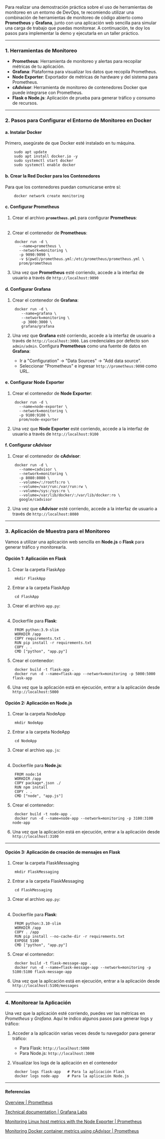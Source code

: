 Para realizar una demostración práctica sobre el uso de herramientas de monitoreo en un entorno de DevOps, te recomiendo utilizar una combinación de herramientas de monitoreo de código abierto como **Prometheus** y **Grafana**, junto con una aplicación web sencilla para simular una carga de trabajo que puedas monitorear. A continuación, te doy los pasos para implementar la demo y ejecutarla en un taller práctico.

---
### 1. Herramientas de Monitoreo

- **Prometheus**: Herramienta de monitoreo y alertas para recopilar métricas de tu aplicación.
- **Grafana**: Plataforma para visualizar los datos que recopila Prometheus.
- **Node Exporter**: Exportador de métricas de hardware y del sistema para Prometheus.
- **cAdvisor**: Herramienta de monitoreo de contenedores Docker que puede integrarse con Prometheus.
- **Flask o Node.js**: Aplicación de prueba para generar tráfico y consumo de recursos.
---
### 2. Pasos para Configurar el Entorno de Monitoreo en Docker

#### a. Instalar Docker

Primero, asegúrate de que Docker esté instalado en tu máquina.

		sudo apt update
		sudo apt install docker.io -y
		sudo systemctl start docker
		sudo systemctl enable docker


#### b. Crear la Red Docker para los Contenedores

Para que los contenedores puedan comunicarse entre sí:


		docker network create monitoring

#### c. Configurar Prometheus

1. Crear el archivo **`prometheus.yml`** para configurar **Prometheus**:
######
2. Crear el contenedor de **Prometheus**:

		docker run -d \
		  --name=prometheus \
		  --network=monitoring \
		  -p 9090:9090 \
		  -v $(pwd)/prometheus.yml:/etc/prometheus/prometheus.yml \
		  prom/prometheus

3. Una vez que **Prometheus** esté corriendo, accede a la interfaz de usuario a través de `http://localhost:9090`

#### d. Configurar Grafana

1. Crear el contenedor de **Grafana**:
   
		docker run -d \
		   --name=grafana \
		   --network=monitoring \
		   -p 3000:3000 \
		   grafana/grafana
   
2. Una vez que **Grafana** esté corriendo, accede a la interfaz de usuario a través de `http://localhost:3000`. Las credenciales por defecto son `admin/admin`. Configura **Prometheus** como una fuente de datos en **Grafana**:
   
	- Ir a "Configuration" → "Data Sources" → "Add data source".
	- Seleccionar "Prometheus" e ingresar `http://prometheus:9090` como URL.

#### e. Configurar Node Exporter

1. Crear el contenedor de **Node Exporter**:

		docker run -d \
		  --name=node-exporter \
		  --network=monitoring \
		  -p 9100:9100 \
		  prom/node-exporter
2. Una vez que **Node Exporter** esté corriendo, accede a la interfaz de usuario a través de `http://localhost:9100`

#### f. Configurar cAdvisor

1. Crear el contenedor de **cAdvisor**:

		docker run -d \
		  --name=cadvisor \
		  --network=monitoring \
		  -p 8080:8080 \
		  --volume=/:/rootfs:ro \
		  --volume=/var/run:/var/run:rw \
		  --volume=/sys:/sys:ro \
		  --volume=/var/lib/docker/:/var/lib/docker:ro \
		  google/cadvisor

2. Una vez que **cAdvisor** esté corriendo, accede a la interfaz de usuario a través de `http://localhost:8080`

---
### 3. Aplicación de Muestra para el Monitoreo


Vamos a utilizar una aplicación web sencilla en **Node.js** o **Flask** para generar tráfico y monitorearla.

#### Opción 1: Aplicación en **Flask**

1. Crear la carpeta FlaskApp

		mkdir FlaskApp

2. Entrar a la carpeta FlaskApp

		cd FlaskApp

3. Crear el archivo `app.py`:
######
4. Dockerfile para **Flask**:

		FROM python:3.9-slim
		WORKDIR /app
		COPY requirements.txt .
		RUN pip install -r requirements.txt
		COPY . .
		CMD ["python", "app.py"]

5. Crear el contenedor:

		docker build -t flask-app .
		docker run -d --name=flask-app --network=monitoring -p 5000:5000 flask-app

6. Una vez que la aplicación está en ejecución, entrar a la aplicación desde `http://localhost:5000`

#### Opción 2: Aplicación en **Node.js**

1. Crear la carpeta NodeApp

		mkdir NodeApp

2. Entrar a la carpeta NodeApp

		cd NodeApp

3. Crear el archivo `app.js`:
######
4. Dockerfile para **Node.js**:

		FROM node:14
		WORKDIR /app
		COPY package*.json ./
		RUN npm install
		COPY . .
		CMD ["node", "app.js"]

5. Crear el contenedor:

		docker build -t node-app .
		docker run -d --name=node-app --network=monitoring -p 3100:3100 node-app

6. Una vez que la aplicación está en ejecución, entrar a la aplicación desde `http://localhost:3100`
---

#### Opción 3: Aplicación de creación de mensajes en **Flask**

1. Crear la carpeta FlaskMessaging

		mkdir FlaskMessaging

2. Entrar a la carpeta FlaskMessaging

		cd FlaskMessaging

3. Crear el archivo `app.py`:
######
4. Dockerfile para **Flask**:

		FROM python:3.10-slim
		WORKDIR /app
		COPY . /app
		RUN pip install --no-cache-dir -r requirements.txt
		EXPOSE 5100
		CMD ["python", "app.py"]

5. Crear el contenedor:

		docker build -t flask-message-app .
		docker run -d --name=flask-message-app --network=monitoring -p 5100:5100 flask-message-app

6. Una vez que la aplicación está en ejecución, entrar a la aplicación desde `http://localhost:5100/messages`
---

### 4. Monitorear la Aplicación

Una vez que la aplicación esté corriendo, puedes ver las métricas en *Prometheus* y *Grafana*. Aquí te indico algunos pasos para generar logs y tráfico:

1. Acceder a la aplicación varias veces desde tu navegador para generar tráfico:

    
    - Para Flask: `http://localhost:5000`
    - Para Node.js: `http://localhost:3000`

2. Visualizar los logs de la aplicación en el contenedor

		docker logs flask-app   # Para la aplicación Flask
		docker logs node-app    # Para la aplicación Node.js

---
#### Referencias
[Overview | Prometheus](https://prometheus.io/docs/introduction/overview/)

[Technical documentation | Grafana Labs](https://grafana.com/docs/)

[Monitoring Linux host metrics with the Node Exporter | Prometheus](https://prometheus.io/docs/guides/node-exporter/)

[Monitoring Docker container metrics using cAdvisor | Prometheus](https://prometheus.io/docs/guides/cadvisor/)


